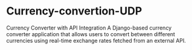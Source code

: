 # Currency-convertion-UDP
Currency Converter with API Integration  A Django-based currency converter application that allows users to convert between different currencies using real-time exchange rates fetched from an external API.
